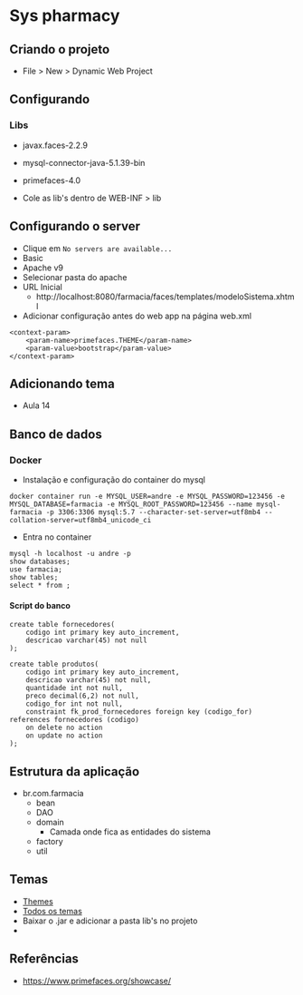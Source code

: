 # Sys pharmacy

## Criando o projeto 

- File > New > Dynamic Web Project

## Configurando
### Libs
- javax.faces-2.2.9
- mysql-connector-java-5.1.39-bin
- primefaces-4.0

- Cole as lib's dentro de WEB-INF > lib

## Configurando o server
- Clique em 
```No servers are available...```
- Basic
- Apache v9
- Selecionar pasta do apache
- URL Inicial
	- http://localhost:8080/farmacia/faces/templates/modeloSistema.xhtml
- Adicionar configuração antes do web app na página web.xml
```
<context-param>
	<param-name>primefaces.THEME</param-name>
	<param-value>bootstrap</param-value>
</context-param>
``` 
## Adicionando tema
- Aula 14

## Banco de dados
### Docker
- Instalação e configuração do container do mysql
```
docker container run -e MYSQL_USER=andre -e MYSQL_PASSWORD=123456 -e MYSQL_DATABASE=farmacia -e MYSQL_ROOT_PASSWORD=123456 --name mysql-farmacia -p 3306:3306 mysql:5.7 --character-set-server=utf8mb4 --collation-server=utf8mb4_unicode_ci
```
- Entra no container
```
mysql -h localhost -u andre -p
show databases;
use farmacia;
show tables;
select * from ;
```
#### Script do banco
```
create table fornecedores(
	codigo int primary key auto_increment,
  	descricao varchar(45) not null
);

create table produtos(
	codigo int primary key auto_increment,
  	descricao varchar(45) not null,
  	quantidade int not null,
  	preco decimal(6,2) not null,
  	codigo_for int not null,
  	constraint fk_prod_fornecedores foreign key (codigo_for) references fornecedores (codigo)
  	on delete no action
   	on update no action
);
```

## Estrutura da aplicação
- br.com.farmacia
	- bean
	- DAO
	- domain
		- Camada onde fica as entidades do sistema
	- factory
	- util


## Temas
- [Themes](https://www.primefaces.org/themes/)
- [Todos os temas](https://repository.primefaces.org/org/primefaces/themes/)
- Baixar o .jar e adicionar a pasta lib's no projeto
- 

## Referências
- https://www.primefaces.org/showcase/